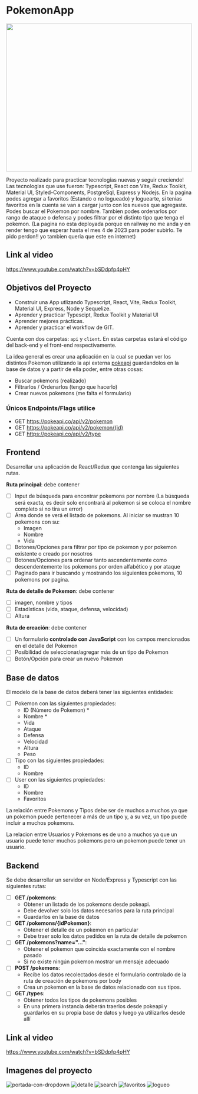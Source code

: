 # PokemonApp

<img height="400" width='100%' src="./client/src/img/laptop-portada.png" />

Proyecto realizado para practicar tecnologías nuevas y seguir creciendo! Las tecnologias que use fueron: Typescript, React con Vite, Redux Toolkit, Material UI, Styled-Components, PostgreSql, Express y Nodejs.
En la pagina podes agregar a favoritos (Estando o no logueado) y loguearte, si tenias favoritos en la cuenta se van a cargar junto con los nuevos que agregaste.
Podes buscar el Pokemon por nombre. Tambien podes ordenarlos por rango de ataque o defensa y podes filtrar por el distinto tipo que tenga el pokemon.
(La pagina no esta deployada porque en railway no me anda y en render tengo que esperar hasta el mes 4 de 2023 para poder subirlo. Te pido perdon!! yo tambien queria que este en internet)

## Link al video

https://www.youtube.com/watch?v=bSDdpfp4pHY

## Objetivos del Proyecto

- Construir una App utlizando Typescript, React, Vite, Redux Toolkit, Material UI, Express, Node y Sequelize.
- Aprender y practicar Typescipt, Redux Toolkit y Material UI
- Aprender mejores prácticas.
- Aprender y practicar el workflow de GIT.

Cuenta con dos carpetas: `api` y `client`. En estas carpetas estará el código del back-end y el front-end respectivamente.

La idea general es crear una aplicación en la cual se puedan ver los distintos Pokemon utilizando la api externa [pokeapi](https://pokeapi.co/) guardandolos en la base de datos y a partir de ella poder, entre otras cosas:

- Buscar pokemons (realizado)
- Filtrarlos / Ordenarlos (tengo que hacerlo)
- Crear nuevos pokemons (me falta el formulario)

### Únicos Endpoints/Flags utilice

- GET <https://pokeapi.co/api/v2/pokemon>
- GET <https://pokeapi.co/api/v2/pokemon/{id}>
- GET <https://pokeapi.co/api/v2/type>

## Frontend

Desarrollar una aplicación de React/Redux que contenga las siguientes rutas.

**Ruta principal**: debe contener

- [ ] Input de búsqueda para encontrar pokemons por nombre (La búsqueda será exacta, es decir solo encontrará al pokemon si se coloca el nombre completo si no tira un error)
- [ ] Área donde se verá el listado de pokemons. Al iniciar se mustran 10 pokemons con su:
  - Imagen
  - Nombre
  - Vida
- [ ] Botones/Opciones para filtrar por tipo de pokemon y por pokemon existente o creado por nosotros
- [ ] Botones/Opciones para ordenar tanto ascendentemente como descendentemente los pokemons por orden alfabético y por ataque
- [ ] Paginado para ir buscando y mostrando los siguientes pokemons, 10 pokemons por pagina.

**Ruta de detalle de Pokemon**: debe contener

- [ ] imagen, nombre y tipos
- [ ] Estadísticas (vida, ataque, defensa, velocidad)
- [ ] Altura

**Ruta de creación**: debe contener

- [ ] Un formulario **controlado con JavaScript** con los campos mencionados en el detalle del Pokemon
- [ ] Posibilidad de seleccionar/agregar más de un tipo de Pokemon
- [ ] Botón/Opción para crear un nuevo Pokemon

## Base de datos

El modelo de la base de datos deberá tener las siguientes entidades:

- [ ] Pokemon con las siguientes propiedades:
  - ID (Número de Pokemon) \*
  - Nombre \*
  - Vida
  - Ataque
  - Defensa
  - Velocidad
  - Altura
  - Peso
- [ ] Tipo con las siguientes propiedades:
  - ID
  - Nombre
- [ ] User con las siguientes propiedades:
  - ID
  - Nombre
  - Favoritos

La relación entre Pokemons y Tipos debe ser de muchos a muchos ya que un pokemon puede pertenecer a más de un tipo y, a su vez, un tipo puede incluir a muchos pokemons.

La relacion entre Usuarios y Pokemons es de uno a muchos ya que un usuario puede tener muchos pokemons pero un pokemon puede tener un usuario.

## Backend

Se debe desarrollar un servidor en Node/Express y Typescript con las siguientes rutas:

- [ ] **GET /pokemons**:
  - Obtener un listado de los pokemons desde pokeapi.
  - Debe devolver solo los datos necesarios para la ruta principal
  - Guardarlos en la base de datos
- [ ] **GET /pokemons/{idPokemon}**:
  - Obtener el detalle de un pokemon en particular
  - Debe traer solo los datos pedidos en la ruta de detalle de pokemon
- [ ] **GET /pokemons?name="..."**:
  - Obtener el pokemon que coincida exactamente con el nombre pasado
  - Si no existe ningún pokemon mostrar un mensaje adecuado
- [ ] **POST /pokemons**:
  - Recibe los datos recolectados desde el formulario controlado de la ruta de creación de pokemons por body
  - Crea un pokemon en la base de datos relacionado con sus tipos.
- [ ] **GET /types**:
  - Obtener todos los tipos de pokemons posibles
  - En una primera instancia deberán traerlos desde pokeapi y guardarlos en su propia base de datos y luego ya utilizarlos desde allí

## Link al video

https://www.youtube.com/watch?v=bSDdpfp4pHY

## Imagenes del proyecto

<img src='./client/src/img/Portada-new.png' alt='portada-con-dropdown' />
<img src='./client/src/img/detalle.png' alt='detalle' />
<img src='./client/src/img/search.png' alt='search' />
<img src='./client/src/img/favoritos.png' alt='favoritos' />
<img src='./client/src/img/login.png' alt='logueo' />

